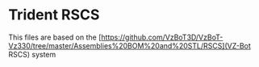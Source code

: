 # Trident RSCS
This files are based on the [https://github.com/VzBoT3D/VzBoT-Vz330/tree/master/Assemblies%20BOM%20and%20STL/RSCS](VZ-Bot RSCS) system
